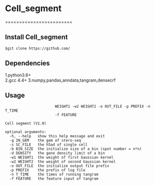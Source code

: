 # Cell_segment
========================

Install Cell_segment
------------------------------------
```
$git clone https://github.com/
```
Dependencies
------------------------------------
1.python3.6+  
2.gcc 4.4+
3.numpy,pandas,anndata,tangram,densecrf

Usage
-----------------------------------
```usage: cell_segment.py [-h] -g IN_GEM -s SC_FILE -b BIN_SIZE -d DENSITY -w1
                       WEIGHT1 -w2 WEIGHT2 -o OUT_FILE -p PREFIX -n T_TIME
                       -f FEATURE

Cell segment (V1.0)

optional arguments:
  -h, --help   show this help message and exit
  -g IN_GEM    the gem of stero-seq
  -s SC_FILE   the h5ad of single cell
  -b BIN_SIZE  the initialize size of a bin (spot number = n*n)
  -d DENSITY   the gene density limit of a bin
  -w1 WEIGHT1  the weight of first Gaussian kernel
  -w2 WEIGHT2  the weight of second Gaussian kernel
  -o OUT_FILE  the initialize output file prefix
  -p PREFIX    the prefix of log file
  -n T_TIME    the times of running tangram
  -f FEATURE   the feature input of tangram
```
